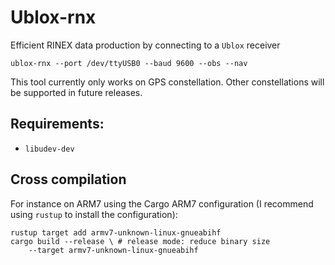 Ublox-rnx 
=========

Efficient RINEX data production by connecting to a `Ublox` receiver

```shell
ublox-rnx --port /dev/ttyUSB0 --baud 9600 --obs --nav
```

This tool currently only works on GPS constellation.
Other constellations will be supported in future releases.

## Requirements:

* `libudev-dev`

## Cross compilation

For instance on ARM7 using the Cargo ARM7 configuration 
(I recommend using `rustup` to install the configuration):

```shell
rustup target add armv7-unknown-linux-gnueabihf
cargo build --release \ # release mode: reduce binary size
    --target armv7-unknown-linux-gnueabihf
```
